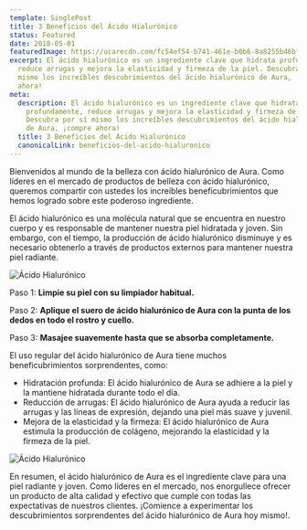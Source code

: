 ```yaml
---
template: SinglePost
title: 3 Beneficios del Ácido Hialurónico
status: Featured
date: 2018-05-01
featuredImage: https://ucarecdn.com/fc54ef54-b741-461e-b0b6-8a8255b46bf1/
excerpt: El ácido hialurónico es un ingrediente clave que hidrata profundamente,
  reduce arrugas y mejora la elasticidad y firmeza de la piel. Descubra por sí
  mismo los increíbles descubrimientos del ácido hialurónico de Aura, ¡compre
  ahora!
meta:
  description: El ácido hialurónico es un ingrediente clave que hidrata
    profundamente, reduce arrugas y mejora la elasticidad y firmeza de la piel.
    Descubra por sí mismo los increíbles descubrimientos del ácido hialurónico
    de Aura, ¡compre ahora!
  title: 3 Beneficios del Ácido Hialurónico
  canonicalLink: beneficios-del-acido-hialuronico
---
```

Bienvenidos al mundo de la belleza con ácido hialurónico de Aura. Como líderes en el mercado de productos de belleza con ácido hialurónico, queremos compartir con ustedes los increíbles beneficubrimientos que hemos logrado sobre este poderoso ingrediente.

El ácido hialurónico es una molécula natural que se encuentra en nuestro cuerpo y es responsable de mantener nuestra piel hidratada y joven. Sin embargo, con el tiempo, la producción de ácido hialurónico disminuye y es necesario obtenerlo a través de productos externos para mantener nuestra piel radiante.

![Ácido Hialurónico](https://ucarecdn.com/761cf8de-1889-4f9b-bfa8-96246ff39362/ "Ácido Hialurónico")

Paso 1: **Limpie su piel con su limpiador habitual.**

Paso 2: **Aplique el suero de ácido hialurónico de Aura con la punta de los dedos en todo el rostro y cuello.** 

Paso 3: **Masajee suavemente hasta que se absorba completamente.**

El uso regular del ácido hialurónico de Aura tiene muchos beneficubrimientos sorprendentes, como:

* Hidratación profunda: El ácido hialurónico de Aura se adhiere a la piel y la mantiene hidratada durante todo el día.
* Reducción de arrugas: El ácido hialurónico de Aura ayuda a reducir las arrugas y las líneas de expresión, dejando una piel más suave y juvenil.
* Mejora de la elasticidad y la firmeza: El ácido hialurónico de Aura estimula la producción de colágeno, mejorando la elasticidad y la firmeza de la piel.

![Ácido Hialurónico](https://ucarecdn.com/f5ef32c5-b1eb-422c-8733-16954876a07e/ "Ácido Hialurónico")

En resumen, el ácido hialurónico de Aura es el ingrediente clave para una piel radiante y joven. Como líderes en el mercado, nos enorgullece ofrecer un producto de alta calidad y efectivo que cumple con todas las expectativas de nuestros clientes. ¡Comience a experimentar los descubrimientos sorprendentes del ácido hialurónico de Aura hoy mismo!.